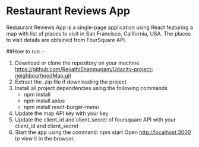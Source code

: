 # Restaurant Reviews App
Restaurant Reviews App is a single-page application using React featuring a map with list of places to visit in San Francisco, California, USA. The places to visit details are obtained from FourSquare API.

##How to run :-
1. Download or clone the repository on your machine https://github.com/RevathiShanmugam/Udacity-project-neighbourhoodMap.git
2. Extract the .zip file if downloading the project
3. Install all project dependencies using the following commands
    * npm install
    * npm install axios
    * npm install react-burger-menu
4. Update the map API key with your key
5. Update the client_id and client_secret of foursquare API with your client_id and client_secret
6. Start the app using the command: npm start
Open [http://localhost:3000](http://localhost:3000) to view it in the browser.
